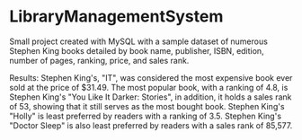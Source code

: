 # LibraryManagementSystem
Small project created with MySQL with a sample dataset of numerous Stephen King books detailed by book name, publisher, ISBN, edition, number of pages, ranking, price, and sales rank. 

Results:
Stephen King's, "IT", was considered the most expensive book ever sold at the price of $31.49.
The most popular book, with a ranking of 4.8, is Stephen King's "You Like It Darker: Stories", in addition, it holds a sales rank of 53, showing that it still serves as the most bought book.
Stephen King's "Holly" is least preferred by readers with a ranking of 3.5.
Stephen King's "Doctor Sleep" is also least preferred by readers with a sales rank of 85,577.
